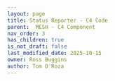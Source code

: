 ```yaml
---
layout: page
title: Status Reporter - C4 Code
parent:  MESH - C4 Component
nav_order: 3
has_children: true
is_not_draft: false
last_modified_date: 2025-10-15
owner: Ross Buggins
author: Tom D'Roza
---
```

